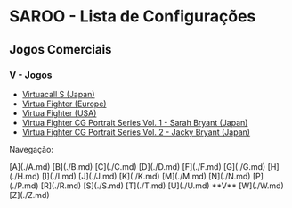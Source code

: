 # SAROO - Lista de Configurações

## Jogos Comerciais

### V - Jogos

- [Virtuacall S (Japan)](../../../Regions/Retails/Japan/T-19718G/README.md)
- [Virtua Fighter (Europe)](../../../Regions/Retails/Europe/MK_8100550/README.md)
- [Virtua Fighter (USA)](../../../Regions/Retails/USA/MK-81005/README.md)
- [Virtua Fighter CG Portrait Series Vol. 1 - Sarah Bryant (Japan)](../../../Regions/Retails/Japan/GS-9062/README.md)
- [Virtua Fighter CG Portrait Series Vol. 2 - Jacky Bryant (Japan)](../../../Regions/Retails/Japan/GS-9064/README.md)

Navegação:

<!-- [# (0-9)](./09.md) --> [A](./A.md) [B](./B.md) [C](./C.md) [D](./D.md) <!-- [E](./E.md) --> [F](./F.md) [G](./G.md) [H](./H.md) [I](./I.md) [J](./J.md) [K](./K.md) <!-- [L](./L.md) --> [M](./M.md) [N](./N.md) <!-- [O](./O.md) --> [P](./P.md) <!-- [Q](./Q.md) --> [R](./R.md) [S](./S.md) [T](./T.md) [U](./U.md) **V** [W](./W.md) <!-- [X](./X.md) --> <!-- [Y](./Y.md) --> [Z](./Z.md)

